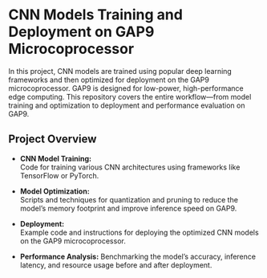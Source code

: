 # CNN Models Training and Deployment on GAP9 Microcoprocessor

In this project, CNN models are trained using popular deep learning frameworks and then optimized for deployment on the GAP9 microcoprocessor. GAP9 is designed for low-power, high-performance edge computing. This repository covers the entire workflow—from model training and optimization to deployment and performance evaluation on GAP9.

## Project Overview

- **CNN Model Training:**  
  Code for training various CNN architectures using frameworks like TensorFlow or PyTorch.

- **Model Optimization:**  
  Scripts and techniques for quantization and pruning to reduce the model’s memory footprint and improve inference speed on GAP9.

- **Deployment:**  
  Example code and instructions for deploying the optimized CNN models on the GAP9 microcoprocessor.

- **Performance Analysis:** 
  Benchmarking the model’s accuracy, inference latency, and resource usage before and after deployment.
